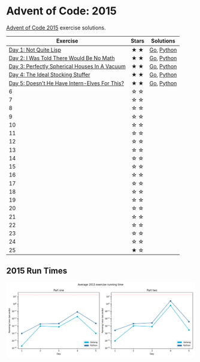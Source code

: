 # Advent of Code: 2015

[Advent of Code 2015](https://adventofcode.com/2015) exercise solutions.

<!-- ★ ☆ -->

| Exercise                                             | Stars | Solutions              |
|------------------------------------------------------|:-----:|------------------------|
| [Day 1: Not Quite Lisp][rm1]                         |  ★ ★  | [Go][g1], [Python][p1] |
| [Day 2: I Was Told There Would Be No Math][rm2]      |  ★ ★  | [Go][g2], [Python][p2] |
| [Day 3: Perfectly Spherical Houses In A Vacuum][rm3] |  ★ ★  | [Go][g3], [Python][p3] |
| [Day 4: The Ideal Stocking Stuffer][rm4]             |  ★ ★  | [Go][g4], [Python][p4] |
| [Day 5: Doesn't He Have Intern-Elves For This?][rm5] |  ★ ★  | [Go][g5], [Python][p5] |
| 6                                                    |  ☆ ☆  |                        |
| 7                                                    |  ☆ ☆  |                        |
| 8                                                    |  ☆ ☆  |                        |
| 9                                                    |  ☆ ☆  |                        |
| 10                                                   |  ☆ ☆  |                        |
| 11                                                   |  ☆ ☆  |                        |
| 12                                                   |  ☆ ☆  |                        |
| 13                                                   |  ☆ ☆  |                        |
| 14                                                   |  ☆ ☆  |                        |
| 15                                                   |  ☆ ☆  |                        |
| 16                                                   |  ☆ ☆  |                        |
| 17                                                   |  ☆ ☆  |                        |
| 18                                                   |  ☆ ☆  |                        |
| 19                                                   |  ☆ ☆  |                        |
| 20                                                   |  ☆ ☆  |                        |
| 21                                                   |  ☆ ☆  |                        |
| 22                                                   |  ☆ ☆  |                        |
| 23                                                   |  ☆ ☆  |                        |
| 24                                                   |  ☆ ☆  |                        |
| 25                                                   |  ★ ☆  |                        |

## 2015 Run Times

![2015 exercise run-time graphs](run-times.png)

[rm1]: 01-notQuiteLisp/README.md
[g1]: 01-notQuiteLisp/go
[p1]: 01-notQuiteLisp/py
[rm2]: 02-iWasToldThereWouldBeNoMath/README.md
[g2]: 02-iWasToldThereWouldBeNoMath/go
[p2]: 02-iWasToldThereWouldBeNoMath/py
[rm3]: 03-perfectlySphericalHousesInAVacuum/README.md
[g3]: 03-perfectlySphericalHousesInAVacuum/go
[p3]: 03-perfectlySphericalHousesInAVacuum/py
[rm4]: 04-theIdealStockingStuffer/README.md
[g4]: 04-theIdealStockingStuffer/go
[p4]: 04-theIdealStockingStuffer/py
[rm5]: 05-doesntHeHaveIntern-ElvesForThis/README.md
[g5]: 05-doesntHeHaveIntern-ElvesForThis/go
[p5]: 05-doesntHeHaveIntern-ElvesForThis/py
